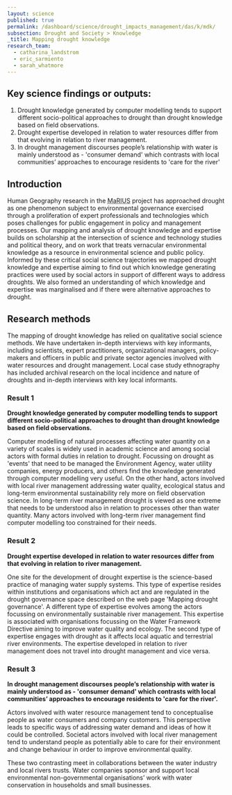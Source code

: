 ```yaml
---
layout: science
published: true
permalink: /dashboard/science/drought_impacts_management/das/k/mdk/
subsection: Drought and Society > Knowledge
_title: Mapping drought knowledge
research_team:
  - catharina_landstrom
  - eric_sarmiento
  - sarah_whatmore
---
```

## Key science findings or outputs: 
1.	Drought knowledge generated by computer modelling tends to support different socio-political approaches to drought than drought knowledge based on field observations.
2.	Drought expertise developed in relation to water resources differ from that evolving in relation to river management.
3.	In drought management discourses people’s relationship with water is mainly understood as - 'consumer demand' which contrasts with local communities’ approaches to encourage residents to 'care for the river'

## Introduction 

Human Geography research in the <abbr title="Managing the Risks, Impacts and Uncertainties of drought and water Scarcity">MaRIUS</abbr> project has approached drought as one phenomenon subject to environmental governance exercised through a proliferation of expert professionals and technologies which poses challenges for public engagement in policy and management processes. Our mapping and analysis of drought knowledge and expertise builds on scholarship at the intersection of science and technology studies and political theory, and on work that treats vernacular environmental knowledge as a resource in environmental science and public policy. Informed by these critical social science trajectories we mapped drought knowledge and expertise aiming to find out which knowledge generating practices were used by social actors in support of different ways to address droughts. We also formed an understanding of which knowledge and expertise was marginalised and if there were alternative approaches to drought.     

## Research methods

The mapping of drought knowledge has relied on qualitative social science methods. We have undertaken in-depth interviews with key informants, including scientists, expert practitioners, organizational managers, policy-makers and officers in public and private sector agencies involved with water resources and drought management. Local case study ethnography has included archival research on the local incidence and nature of droughts and in-depth interviews with key local informants.

### Result 1

**Drought knowledge generated by computer modelling tends to support different socio-political approaches to drought than drought knowledge based on field observations.**

Computer modelling of natural processes affecting water quantity on a variety of scales is widely used in academic science and among social actors with formal duties in relation to drought. Focussing on drought as 'events' that need to be managed the Environment Agency, water utility companies, energy producers, and others find the knowledge generated through computer modelling very useful. On the other hand, actors involved with local river management addressing water quality, ecological status and long-term environmental sustainability rely more on field observation science. In long-term river management drought is viewed as one extreme that needs to be understood also in relation to processes other than water quantity. Many actors involved with long-term river management find computer modelling too constrained for their needs.

### Result 2

**Drought expertise developed in relation to water resources differ from that evolving in relation to river management.**

One site for the development of drought expertise is the science-based practice of managing water supply systems. This type of expertise resides within institutions and organisations which act and are regulated in the drought governance space described on the web page 'Mapping drought governance'. A different type of expertise evolves among the actors focussing on environmentally sustainable river management. This expertise is associated with organisations focussing on the Water Framework Directive aiming to improve water quality and ecology. The second type of expertise engages with drought as it affects local aquatic and terrestrial river environments. The expertise developed in relation to river management does not travel into drought management and vice versa. 

### Result 3

**In drought management discourses people’s relationship with water is mainly understood as - 'consumer demand' which contrasts with local communities’ approaches to encourage residents to 'care for the river'.**

Actors involved with water resource management tend to conceptualise people as water consumers and company customers. This perspective leads to specific ways of addressing water demand and ideas of how it could be controlled. Societal actors involved with local river management tend to understand people as potentially able to care for their environment and change behaviour in order to improve environmental quality. 

These two contrasting meet in collaborations between the water industry and local rivers trusts. Water companies sponsor and support local environmental non-governmental organisations’ work with water conservation in households and small businesses. 